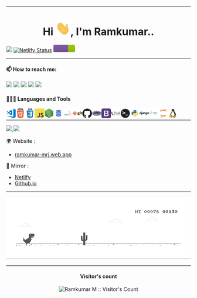 
---
<h1 align="center">Hi <img src="assets/Hi.gif" width="40px" />, I'm Ramkumar..</h1>

<img src="https://img.shields.io/badge/firebase%20-%23039BE5.svg?&style=for-the-badge&logo=firebase"/> [![Netlify Status](https://api.netlify.com/api/v1/badges/4fd05b8d-9ea6-4c79-9228-3856d6253b34/deploy-status)](https://app.netlify.com/sites/ramkumarmrj/deploys) <svg xmlns="http://www.w3.org/2000/svg" xmlns:xlink="http://www.w3.org/1999/xlink" width="59" height="20"><linearGradient id="b" x2="0" y2="100%"><stop offset="0" stop-color="#bbb" stop-opacity=".1"/><stop offset="1" stop-opacity=".1"/></linearGradient><clipPath id="a"><rect width="59" height="20" rx="3" fill="#fff"/></clipPath><g clip-path="url(#a)"><path fill="#79589f" d="M0 0h40v20H0z"/><path fill="#97CA00" d="M40 0h19v20H40z"/><path fill="url(#b)" d="M0 0h59v20H0z"/></g><g fill="#fff" text-anchor="middle" font-family="DejaVu Sans,Verdana,Geneva,sans-serif" font-size="110"> </svg> 



---
#### 📫 How to reach me:   

[<img src="https://img.icons8.com/color/48/000000/twitter.png" width="3.5%"/>](https://twitter.com/RamkumarMrj)
[<img src="https://img.icons8.com/color/48/000000/linkedin.png" width="3.5%"/>](https://www.linkedin.com/in/ramkumarmrj/)
[<img src="https://img.icons8.com/fluent/48/000000/facebook-new.png" width="3.5%"/>](https://www.facebook.com/RamkumarMrj/)
[<img src="https://img.icons8.com/fluent/48/000000/instagram-new.png" width="3.5%"/>](https://www.instagram.com/ramkumar_mrj/)
<a href="mailto:ramkumar.mrj97@gmail.com"> <img src="https://img.icons8.com/fluent/48/000000/gmail.png" width="3.5%"/> </a>


#### 👨🏻‍💻 Languages and Tools <br />

<img align="left" alt="Visual Studio Code" width="26px" src="https://raw.githubusercontent.com/github/explore/80688e429a7d4ef2fca1e82350fe8e3517d3494d/topics/visual-studio-code/visual-studio-code.png" />

<img align="left" alt="HTML5" width="26px" src="https://raw.githubusercontent.com/github/explore/80688e429a7d4ef2fca1e82350fe8e3517d3494d/topics/html/html.png" />

<img align="left" alt="CSS3" width="26px" src="https://raw.githubusercontent.com/github/explore/80688e429a7d4ef2fca1e82350fe8e3517d3494d/topics/css/css.png" />

<img align="left" alt="JavaScript" width="26px" src="https://raw.githubusercontent.com/github/explore/80688e429a7d4ef2fca1e82350fe8e3517d3494d/topics/javascript/javascript.png" />

<img align="left" alt="Node.js" width="26px" src="https://raw.githubusercontent.com/github/explore/80688e429a7d4ef2fca1e82350fe8e3517d3494d/topics/nodejs/nodejs.png" />

<!-- <img align="left" alt="angular" width="26px" src="https://raw.githubusercontent.com/github/explore/80688e429a7d4ef2fca1e82350fe8e3517d3494d/topics/angular/angular.png" /> -->

<img align="left" alt="SQL" width="26px" src="https://raw.githubusercontent.com/github/explore/80688e429a7d4ef2fca1e82350fe8e3517d3494d/topics/sql/sql.png" />

<img align="left" alt="MySQL" width="26px" src="https://raw.githubusercontent.com/github/explore/80688e429a7d4ef2fca1e82350fe8e3517d3494d/topics/mysql/mysql.png" />

<!-- <img align="left" alt="MongoDB" width="26px" src="https://raw.githubusercontent.com/github/explore/80688e429a7d4ef2fca1e82350fe8e3517d3494d/topics/mongodb/mongodb.png" /> -->

<img align="left" alt="Git" width="26px" src="https://raw.githubusercontent.com/github/explore/80688e429a7d4ef2fca1e82350fe8e3517d3494d/topics/git/git.png" />

<img align="left" alt="GitHub" width="26px" src="https://raw.githubusercontent.com/github/explore/78df643247d429f6cc873026c0622819ad797942/topics/github/github.png" />

<img align="left" alt="php" width="26px" src="https://raw.githubusercontent.com/github/explore/80688e429a7d4ef2fca1e82350fe8e3517d3494d/topics/php/php.png" />

<img align="left" alt="bootstrap" width="26px" src="https://raw.githubusercontent.com/github/explore/80688e429a7d4ef2fca1e82350fe8e3517d3494d/topics/bootstrap/bootstrap.png" />

<img align="left" alt="flask" width="26px" src="https://raw.githubusercontent.com/github/explore/80688e429a7d4ef2fca1e82350fe8e3517d3494d/topics/flask/flask.png" />

<img align="left" alt="Terminal" width="26px" src="https://raw.githubusercontent.com/github/explore/80688e429a7d4ef2fca1e82350fe8e3517d3494d/topics/terminal/terminal.png" />

<img align="left" alt="Python" width="26px" src="https://raw.githubusercontent.com/github/explore/80688e429a7d4ef2fca1e82350fe8e3517d3494d/topics/python/python.png" />

<img align="left" alt="Django" width="26px" src="https://raw.githubusercontent.com/github/explore/80688e429a7d4ef2fca1e82350fe8e3517d3494d/topics/django/django.png" />

<img align="left" alt="Java" width="26px" src="https://raw.githubusercontent.com/github/explore/80688e429a7d4ef2fca1e82350fe8e3517d3494d/topics/java/java.png" />

<img align="left" alt="Java" width="26px" src="https://raw.githubusercontent.com/github/explore/80688e429a7d4ef2fca1e82350fe8e3517d3494d/topics/jupyter-notebook/jupyter-notebook.png" />

<img align="left" alt="Java" width="26px" src="https://raw.githubusercontent.com/github/explore/80688e429a7d4ef2fca1e82350fe8e3517d3494d/topics/linux/linux.png" />

<br>

---
<a href="https://www.ramkumar-mrj.web.app/"><img height="137.3px" src="https://github-readme-stats.vercel.app/api?username=RamkumarMrj&hide_title=true&hide_border=true&show_icons=true&include_all_commits=true&count_private=true&line_height=21&text_color=000&icon_color=000&bg_color=0,ea6161,ffc64d,fffc4d,52fa5a&theme=graywhite" /> <img height="137.3px" src="https://github-readme-stats.vercel.app/api/top-langs/?username=RamkumarMrj&hide=html&hide_title=true&hide_border=true&layout=compact&langs_count=7&exclude_repo=comp426&text_color=000&icon_color=fff&bg_color=0,52fa5a,4dfcff,c64dff&theme=graywhite" /></a>

🌍 Website :
- <a href="https://ramkumar-mrj.web.app">ramkumar-mrj.web.app</a>

🔎 Mirror :

- <a href="https://ramkumarmrj.netlify.app">Netlify</a> 
- <a href="https://ramkumarmrj.github.io/RamkumarMrj/">Github.io</a>

---
[![Dino](https://github.com/RamkumarMrj/RamkumarMrj/blob/master/assets/dino.gif)](#)

---

<h4 align="center">Visitor's count </h4>

<p align="center"><img src="https://profile-counter.glitch.me/{RamkumarMrj}/count.svg" alt="Ramkumar M :: Visitor's Count" /></p>
